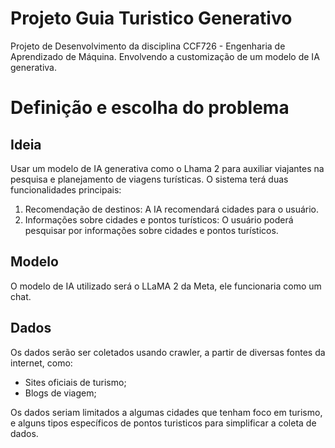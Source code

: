 # Projeto Guia Turistico Generativo
Projeto de Desenvolvimento da disciplina CCF726 - Engenharia de Aprendizado de Máquina. Envolvendo a customização de um modelo de IA generativa.
# Definição e escolha do problema
## Ideia
Usar um modelo de IA generativa como o Lhama 2 para auxiliar viajantes na pesquisa e planejamento de viagens turísticas. O sistema terá duas funcionalidades principais:
1. Recomendação de destinos: A IA recomendará cidades para o usuário.
2. Informações sobre cidades e pontos turísticos: O usuário poderá pesquisar por informações sobre cidades e pontos turísticos.

## Modelo
O modelo de IA utilizado será o LLaMA 2 da Meta, ele funcionaria como um chat.

## Dados
Os dados serão ser coletados usando crawler, a partir de diversas fontes da internet, como:
* Sites oficiais de turismo;
* Blogs de viagem;

Os dados seriam limitados a algumas cidades que tenham foco em turismo, e alguns tipos específicos de pontos turisticos para simplificar a coleta de dados.
